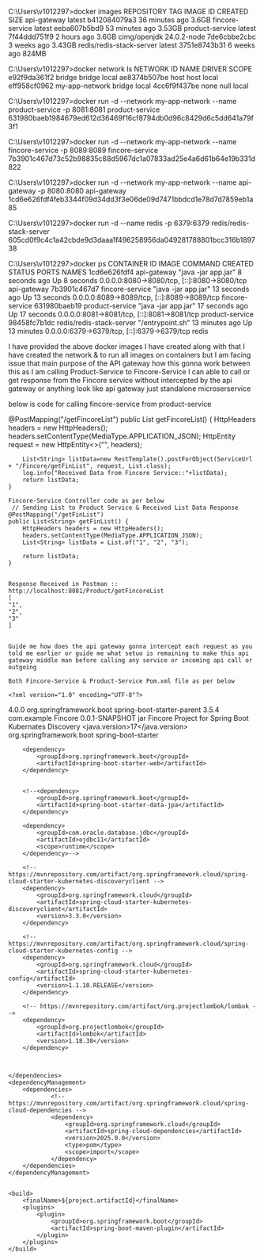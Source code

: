C:\Users\v1012297>docker images
REPOSITORY                 TAG           IMAGE ID       CREATED          SIZE
api-gateway                latest        b412084079a3   36 minutes ago   3.6GB
fincore-service            latest        eeba607b5bd9   53 minutes ago   3.53GB
product-service            latest        7f44ddd751f9   2 hours ago      3.6GB
cimg/openjdk               24.0.2-node   7de6cbbe2cbc   3 weeks ago      3.43GB
redis/redis-stack-server   latest        3751e8743b31   6 weeks ago      824MB

C:\Users\v1012297>docker network ls
NETWORK ID     NAME             DRIVER    SCOPE
e92f9da361f2   bridge           bridge    local
ae8374b507be   host             host      local
eff958cf0962   my-app-network   bridge    local
4cc6f9f437be   none             null      local


C:\Users\v1012297>docker run -d --network my-app-network  --name product-service -p 8081:8081 product-service
631980baeb1984679ed612d36469f16cf8794db0d96c8429d6c5dd641a79f3f1

C:\Users\v1012297>docker run -d --network my-app-network  --name fincore-service -p 8089:8089 fincore-service
7b3901c467d73c52b98835c88d5967dc1a07833ad25e4a6d61b64e19b331d822

C:\Users\v1012297>docker run -d --network my-app-network  --name api-gateway -p 8080:8080 api-gateway
1cd6e626fdf4feb3344f09d34dd3f3e06de09d7471bbdcd1e78d7d7859eb1a85

C:\Users\v1012297>docker run -d --name redis -p 6379:6379 redis/redis-stack-server
605cd0f9c4c1a42cbde9d3daaa1f496258956da049281788801bcc316b189738

C:\Users\v1012297>docker ps
CONTAINER ID   IMAGE                      COMMAND               CREATED          STATUS          PORTS                                         NAMES
1cd6e626fdf4   api-gateway                "java -jar app.jar"   8 seconds ago    Up 8 seconds    0.0.0.0:8080->8080/tcp, [::]:8080->8080/tcp   api-gateway
7b3901c467d7   fincore-service            "java -jar app.jar"   13 seconds ago   Up 13 seconds   0.0.0.0:8089->8089/tcp, [::]:8089->8089/tcp   fincore-service
631980baeb19   product-service            "java -jar app.jar"   17 seconds ago   Up 17 seconds   0.0.0.0:8081->8081/tcp, [::]:8081->8081/tcp   product-service
98458fc7b1dc   redis/redis-stack-server   "/entrypoint.sh"      13 minutes ago   Up 13 minutes   0.0.0.0:6379->6379/tcp, [::]:6379->6379/tcp   redis

I have provided the above docker images I have created along with that I have created the network & to run all images on containers but I am facing issue that main purpose of the API gateway how this gonna work between this as I am calling Product-Service to Fincore-Service I can able to call or get response from the Fincore service without intercepted by the api gateway or anything look like api gateway just standalone microserservice 

below is code for calling fincore-service from product-service

 @PostMapping("/getFincoreList")
    public List<String> getFincoreList() {
        HttpHeaders headers = new HttpHeaders();
        headers.setContentType(MediaType.APPLICATION_JSON);
        HttpEntity<String> request = new HttpEntity<>("", headers);

        List<String> listData=new RestTemplate().postForObject(ServiceUrl + "/Fincore/getFinList", request, List.class);
        log.info("Received Data from Fincore Service::"+listData);
        return listData;
    }
	
	Fincore-Service Controller code as per below
	 // Sending List to Product Service & Received List Data Response
    @PostMapping("/getFinList")
    public List<String> getFinList() {
        HttpHeaders headers = new HttpHeaders();
        headers.setContentType(MediaType.APPLICATION_JSON);
        List<String> listData = List.of("1", "2", "3");

        return listData;
    }
	
	
	Response Received in Postman :: http://localhost:8081/Product/getFincoreList
	[
    "1",
    "2",
    "3"
	]
	
	
	Guide me how does the api gateway gonna intercept each request as you told me earlier or guide me what setuo is remaining to make this api gateway middle man before calling any service or incoming api call or outgoing 
	
	Both Fincore-Service & Product-Service Pom.xml file as per below
	
	<?xml version="1.0" encoding="UTF-8"?>
<project xmlns="http://maven.apache.org/POM/4.0.0" xmlns:xsi="http://www.w3.org/2001/XMLSchema-instance"
	xsi:schemaLocation="http://maven.apache.org/POM/4.0.0 https://maven.apache.org/xsd/maven-4.0.0.xsd">
	<modelVersion>4.0.0</modelVersion>
	<parent>
		<groupId>org.springframework.boot</groupId>
		<artifactId>spring-boot-starter-parent</artifactId>
		<version>3.5.4</version>
		<relativePath/> <!-- lookup parent from repository -->
	</parent>
	<groupId>com.example</groupId>
	<artifactId>Fincore</artifactId>
	<version>0.0.1-SNAPSHOT</version>
	<packaging>jar</packaging>
	<name>Fincore</name>
	<description>Project for Spring Boot Kubernates Discovery</description>
	<url/>
	<licenses>
		<license/>
	</licenses>
	<developers>
	</developers>
	<scm>
		<connection/>
		<developerConnection/>
		<tag/>
		<url/>
	</scm>
	<properties>
		<java.version>17</java.version>
	</properties>
	<dependencies>
		<dependency>
			<groupId>org.springframework.boot</groupId>
			<artifactId>spring-boot-starter</artifactId>
		</dependency>

		<dependency>
			<groupId>org.springframework.boot</groupId>
			<artifactId>spring-boot-starter-web</artifactId>
		</dependency>


		<!--<dependency>
			<groupId>org.springframework.boot</groupId>
			<artifactId>spring-boot-starter-data-jpa</artifactId>
		</dependency>

		<dependency>
			<groupId>com.oracle.database.jdbc</groupId>
			<artifactId>ojdbc11</artifactId>
			<scope>runtime</scope>
		</dependency>-->

		<!-- https://mvnrepository.com/artifact/org.springframework.cloud/spring-cloud-starter-kubernetes-discoveryclient -->
		<dependency>
			<groupId>org.springframework.cloud</groupId>
			<artifactId>spring-cloud-starter-kubernetes-discoveryclient</artifactId>
			<version>3.3.0</version>
		</dependency>

		<!-- https://mvnrepository.com/artifact/org.springframework.cloud/spring-cloud-starter-kubernetes-config -->
		<dependency>
			<groupId>org.springframework.cloud</groupId>
			<artifactId>spring-cloud-starter-kubernetes-config</artifactId>
			<version>1.1.10.RELEASE</version>
		</dependency>

		<!-- https://mvnrepository.com/artifact/org.projectlombok/lombok -->
		<dependency>
			<groupId>org.projectlombok</groupId>
			<artifactId>lombok</artifactId>
			<version>1.18.38</version>
		</dependency>



	</dependencies>
	<dependencyManagement>
		<dependencies>
				<!-- https://mvnrepository.com/artifact/org.springframework.cloud/spring-cloud-dependencies -->
				<dependency>
					<groupId>org.springframework.cloud</groupId>
					<artifactId>spring-cloud-dependencies</artifactId>
					<version>2025.0.0</version>
					<type>pom</type>
					<scope>import</scope>
				</dependency>
		</dependencies>
	</dependencyManagement>


	<build>
		<finalName>${project.artifactId}</finalName>
		<plugins>
			<plugin>
				<groupId>org.springframework.boot</groupId>
				<artifactId>spring-boot-maven-plugin</artifactId>
			</plugin>
		</plugins>
	</build>

</project>
